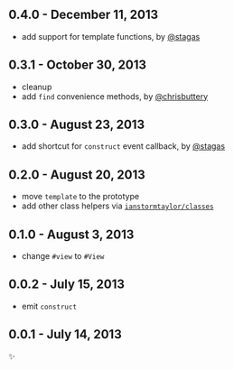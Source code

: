 0.4.0 - December 11, 2013
-------------------------
* add support for template functions, by [@stagas](https://github.com/stagas)

0.3.1 - October 30, 2013
------------------------
* cleanup
* add `find` convenience methods, by [@chrisbuttery](https://github.com/chrisbuttery)

0.3.0 - August 23, 2013
-----------------------
* add shortcut for `construct` event callback, by [@stagas](https://github.com/stagas)

0.2.0 - August 20, 2013
-----------------------
* move `template` to the prototype
* add other class helpers via [`ianstormtaylor/classes`](https://github.com/ianstormtaylor/classes)

0.1.0 - August 3, 2013
----------------------
* change `#view` to `#View`

0.0.2 - July 15, 2013
---------------------
* emit `construct`

0.0.1 - July 14, 2013
---------------------
:sparkles: